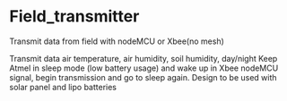 # Field_transmitter
Transmit data from field with nodeMCU or Xbee(no mesh)

Transmit data air temperature, air humidity, soil humidity, day/night
Keep Atmel in sleep mode (low battery usage) and wake up in Xbee nodeMCU signal, begin transmission and go to sleep again.
Design to be used with solar panel and lipo batteries
